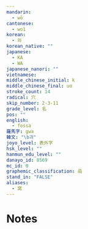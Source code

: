 ```yaml
---
mandarin:
  - wō
cantonese:
  - wo1
korean:
  - 와
korean_native: ""
japanese:
  - KA
  - WA
japanese_nanori: ""
vietnamese:
middle_chinese_initial: k
middle_chinese_final: uɑ
stroke_count: 14
radical: 穴
skip_number: 2-3-11
grade_level: 名
pos: ""
english:
  - fossa
羅馬字: gwa
韓文: "\b과"
joyo_level: 表外字
hsk_level: ""
hanmun_edu_level: ""
danayo_id: 8569
mc_id: 0
graphemic_classification: 咼
stand_in: "FALSE"
aliases:
  - 窝
---
```


# Notes
